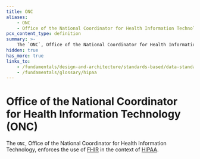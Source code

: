 ```yaml
---
title: ONC
aliases:
    - ONC
    - Office of the National Coordinator for Health Information Technology (ONC)
pcx_content_type: definition
summary: >-
    The `ONC`, Office of the National Coordinator for Health Information Technology, enforces the use of [FHIR](/fundamentals/design-and-architecture/standards-based/data-standards/fhir) in the context of [HIPAA](/fundamentals/glossary/hipaa).
hidden: true
has_more: true
links_to:
    - /fundamentals/design-and-architecture/standards-based/data-standards/fhir
    - /fundamentals/glossary/hipaa
---
```


# Office of the National Coordinator for Health Information Technology (ONC)

The `ONC`, Office of the National Coordinator for Health Information Technology, enforces the use of [FHIR](/fundamentals/design-and-architecture/standards-based/data-standards/fhir) in the context of [HIPAA](/fundamentals/glossary/hipaa).
